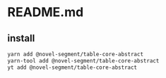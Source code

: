 # README.md

    

## install

```bash
yarn add @novel-segment/table-core-abstract
yarn-tool add @novel-segment/table-core-abstract
yt add @novel-segment/table-core-abstract
```

